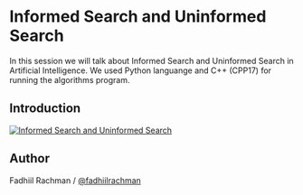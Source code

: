 # Informed Search and Uninformed Search

In this session we will talk about Informed Search and Uninformed Search in Artificial Intelligence. We used Python languange and C++ (CPP17) for running the algorithms program.

Introduction
------

[![Informed Search and Uninformed Search](http://i.imgur.com/yKQVn4s.png "Informed Search and Uninformed Search")](https://youtu.be/L8wfTMJzOPw)

Author
------

Fadhiil Rachman / [@fadhiilrachman](https://www.instagram.com/fadhiilrachman/)
